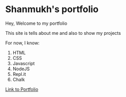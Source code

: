 # Shanmukh's portfolio

Hey, Welcome to my portfolio

This site is tells about me and also to show my projects

For now, I know:

1. HTML
1. CSS
1. Javascript
1. NodeJS
1. Repl.it
1. Chalk

[Link to Portfolio](https://shanmukhrvl.netlify.app/)
